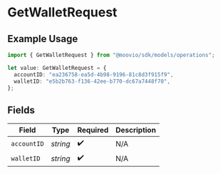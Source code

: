 # GetWalletRequest

## Example Usage

```typescript
import { GetWalletRequest } from "@moovio/sdk/models/operations";

let value: GetWalletRequest = {
  accountID: "ea236758-ea5d-4b98-9196-81c8d3f915f9",
  walletID: "e5b2b763-f136-42ee-b770-dc67a7448f70",
};
```

## Fields

| Field              | Type               | Required           | Description        |
| ------------------ | ------------------ | ------------------ | ------------------ |
| `accountID`        | *string*           | :heavy_check_mark: | N/A                |
| `walletID`         | *string*           | :heavy_check_mark: | N/A                |